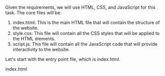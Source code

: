 Given the requirements, we will use HTML, CSS, and JavaScript for this task. The core files will be:

1. index.html: This is the main HTML file that will contain the structure of the website.
2. style.css: This file will contain all the CSS styles that will be applied to the HTML elements.
3. script.js: This file will contain all the JavaScript code that will provide interactivity to the website.

Let's start with the entry point file, which is index.html.

index.html
